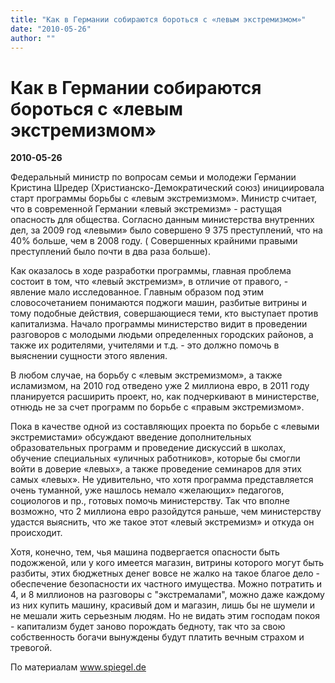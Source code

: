 ```yaml
---
title: "Как в Германии собираются бороться с «левым экстремизмом»"
date: "2010-05-26"
author: ""
---
```


# Как в Германии собираются бороться с «левым экстремизмом»

**2010-05-26** 

Федеральный министр по вопросам семьи и молодежи Германии Кристина Шредер (Христианско-Демократический союз) инициировала старт программы борьбы с «левым экстремизмом». Министр считает, что в современной Германии «левый экстремизм» - растущая опасность для общества. Согласно данным министерства внутренних дел, за 2009 год «левыми» было совершено 9 375 преступлений, что на 40% больше, чем в 2008 году. ( Совершенных крайними правыми преступлений было почти в два раза больше).

Как оказалось в ходе разработки программы, главная проблема состоит в том, что «левый экстремизм», в отличие от правого, - явление мало исследованное. Главным образом под этим словосочетанием понимаются поджоги машин, разбитые витрины и тому подобные действия, совершающиеся теми, кто выступает против капитализма. Начало программы министерство видит в проведении разговоров с молодыми людьми определенных городских районов, а также их родителями, учителями и т.д. - это должно помочь в выяснении сущности этого явления.

В любом случае, на борьбу с «левым экстремизмом», а также исламизмом, на 2010 год отведено уже 2 миллиона евро, в 2011 году планируется расширить проект, но, как подчеркивают в министерстве, отнюдь не за счет программ по борьбе с «правым экстремизмом».

Пока в качестве одной из составляющих проекта по борьбе с «левыми экстремистами» обсуждают введение дополнительных образовательных программ и проведение дискуссий в школах, обучение специальных «уличных работников», которые бы смогли войти в доверие «левых», а также проведение семинаров для этих самых «левых». Не удивительно, что хотя программа представляется очень туманной, уже нашлось немало «желающих» педагогов, социологов и пр., готовых помочь министерству. Так что вполне возможно, что 2 миллиона евро разойдутся раньше, чем министерству удастся выяснить, что же такое этот «левый экстремизм» и откуда он происходит.

Хотя, конечно, тем, чья машина подвергается опасности быть подожженой, или у кого имеется магазин, витрины которого могут быть разбиты, этих бюджетных денег вовсе не жалко на такое благое дело - обеспечение безопасности их частного имущества. Можно потратить и 4, и 8 миллионов на разговоры с "экстремалами", можно даже каждому из них купить машину, красивый дом и магазин, лишь бы не шумели и не мешали жить серьезным людям. Но не видать этим господам покоя - капитализм будет заново порождать бедноту, так что за свою собственность богачи вынуждены будут платить вечным страхом и тревогой.

По материалам www.spiegel.de